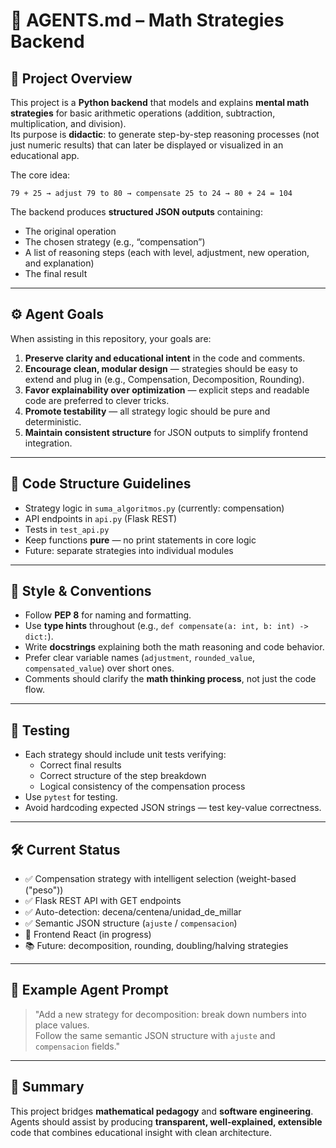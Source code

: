 # 🤖 AGENTS.md – Math Strategies Backend

## 🧠 Project Overview
This project is a **Python backend** that models and explains **mental math strategies** for basic arithmetic operations (addition, subtraction, multiplication, and division).  
Its purpose is **didactic**: to generate step-by-step reasoning processes (not just numeric results) that can later be displayed or visualized in an educational app.

The core idea:
```
79 + 25 → adjust 79 to 80 → compensate 25 to 24 → 80 + 24 = 104
```

The backend produces **structured JSON outputs** containing:
- The original operation  
- The chosen strategy (e.g., “compensation”)  
- A list of reasoning steps (each with level, adjustment, new operation, and explanation)  
- The final result  

---

## ⚙️ Agent Goals
When assisting in this repository, your goals are:
1. **Preserve clarity and educational intent** in the code and comments.  
2. **Encourage clean, modular design** — strategies should be easy to extend and plug in (e.g., Compensation, Decomposition, Rounding).  
3. **Favor explainability over optimization** — explicit steps and readable code are preferred to clever tricks.  
4. **Promote testability** — all strategy logic should be pure and deterministic.  
5. **Maintain consistent structure** for JSON outputs to simplify frontend integration.

---

## 🧩 Code Structure Guidelines
- Strategy logic in `suma_algoritmos.py` (currently: compensation)
- API endpoints in `api.py` (Flask REST)
- Tests in `test_api.py`
- Keep functions **pure** — no print statements in core logic
- Future: separate strategies into individual modules

---

## 🧱 Style & Conventions
- Follow **PEP 8** for naming and formatting.
- Use **type hints** throughout (e.g., `def compensate(a: int, b: int) -> dict:`).
- Write **docstrings** explaining both the math reasoning and code behavior.
- Prefer clear variable names (`adjustment`, `rounded_value`, `compensated_value`) over short ones.
- Comments should clarify the **math thinking process**, not just the code flow.

---

## 🧪 Testing
- Each strategy should include unit tests verifying:
  - Correct final results  
  - Correct structure of the step breakdown  
  - Logical consistency of the compensation process
- Use `pytest` for testing.
- Avoid hardcoding expected JSON strings — test key-value correctness.

---

## 🛠️ Current Status
- ✅ Compensation strategy with intelligent selection (weight-based ("peso"))
- ✅ Flask REST API with GET endpoints
- ✅ Auto-detection: decena/centena/unidad_de_millar
- ✅ Semantic JSON structure (`ajuste` / `compensacion`)
- 🔄 Frontend React (in progress)
- 📚 Future: decomposition, rounding, doubling/halving strategies

---

## 🧩 Example Agent Prompt
> "Add a new strategy for decomposition: break down numbers into place values.  
> Follow the same semantic JSON structure with `ajuste` and `compensacion` fields."

---

## 🧭 Summary
This project bridges **mathematical pedagogy** and **software engineering**.  
Agents should assist by producing **transparent, well-explained, extensible** code that combines educational insight with clean architecture.
